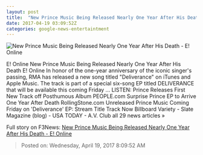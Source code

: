 ```yaml
---
layout: post
title:  "New Prince Music Being Released Nearly One Year After His Death - E! Online"
date: 2017-04-19 03:09:52Z
categories: google-news-entertaintment
---
```


![New Prince Music Being Released Nearly One Year After His Death - E! Online](http://akns-images.eonline.com/eol_images/Entire_Site/2017318/rs_600x600-170418192620-600-prince-mv-41817.jpg?downsize=450:*&crop=450:350;left,top)

E! Online New Prince Music Being Released Nearly One Year After His Death E! Online In honor of the one-year anniversary of the iconic singer's passing, RMA has released a new song titled "Deliverance" on iTunes and Apple Music. The track is part of a special six-song EP titled DELIVERANCE that will be available this coming Friday ... LISTEN: Prince Releases First New Track off Posthumous Album PEOPLE.com Surprise Prince EP to Arrive One Year After Death RollingStone.com Unreleased Prince Music Coming Friday on 'Deliverance' EP: Stream Title Track Now Billboard Variety - Slate Magazine (blog) - USA TODAY - A.V. Club all 29 news articles »


Full story on F3News: [New Prince Music Being Released Nearly One Year After His Death - E! Online](http://www.f3nws.com/n/gbTUcG)

> Posted on: Wednesday, April 19, 2017 8:09:52 AM

